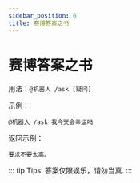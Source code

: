 ```yaml
---
sidebar_position: 6
title: 赛博答案之书
---
```


# 赛博答案之书

用法：`@机器人 /ask [疑问]`

示例：

```
@机器人 /ask 我今天会幸运吗
```

返回示例：

```
要求不要太高。
```

::: tip Tips:
答案仅限娱乐，请勿当真.
:::